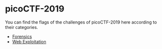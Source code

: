 # picoCTF-2019

You can find the flags of the challenges of picoCTF-2019 here according to their categories.

* [Forensics](Categories/./forensics.md)
* [Web Exploitation](Categories/./web-exploitation.md)
